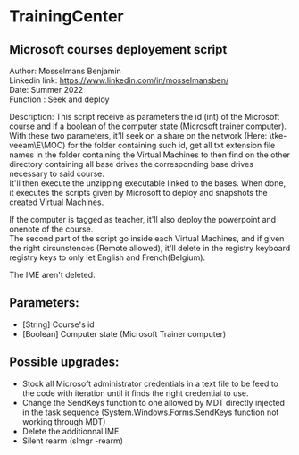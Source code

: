 # TrainingCenter  

## Microsoft courses deployement script  
Author: Mosselmans Benjamin  
Linkedin link: https://www.linkedin.com/in/mosselmansben/  
Date: Summer 2022  
Function : Seek and deploy  
  
Description: This script receive as parameters the id (int) of the Microsoft course and if a boolean of the computer state (Microsoft trainer computer). With these       two parameters, it'll seek on a share on the network (Here: \\tke-veeam\E\MOC) for the folder containing such id, get all txt extension file names in the folder containing the Virtual Machines to then find on the other directory containing all base drives the corresponding base drives necessary to said course.  
It'll then execute the unzipping executable linked to the bases. When done, it executes the scripts given by Microsoft to deploy and snapshots the created Virtual Machines.  
  
If the computer is tagged as teacher, it'll also deploy the powerpoint and onenote of the course.  
The second part of the script go inside each Virtual Machines, and if given the right circunstences (Remote allowed), it'll delete in the registry keyboard registry     keys to only let English and French(Belgium).  
  
The IME aren't deleted.  
## Parameters:  
- [String] Course's id
- [Boolean] Computer state (Microsoft Trainer computer)  
## Possible upgrades:  
- Stock all Microsoft administrator credentials in a text file to be feed to the code with iteration until it finds the right credential to use.
- Change the SendKeys function to one allowed by MDT directly injected in the task sequence (System.Windows.Forms.SendKeys function not working                             through MDT)
- Delete the additionnal IME
- Silent rearm (slmgr -rearm)
